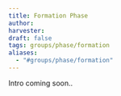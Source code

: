 ```yaml
---
title: Formation Phase
author: 
harvester: 
draft: false
tags: groups/phase/formation
aliases:
  - "#groups/phase/formation"
---
```


Intro coming soon..
